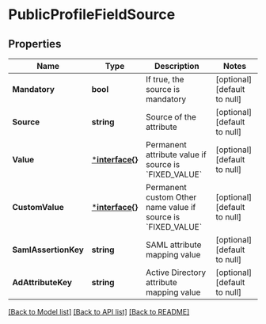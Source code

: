 # PublicProfileFieldSource

## Properties
Name | Type | Description | Notes
------------ | ------------- | ------------- | -------------
**Mandatory** | **bool** | If true, the source is mandatory | [optional] [default to null]
**Source** | **string** | Source of the attribute | [optional] [default to null]
**Value** | [***interface{}**](interface{}.md) | Permanent attribute value if source is &#x60;FIXED_VALUE&#x60; | [optional] [default to null]
**CustomValue** | [***interface{}**](interface{}.md) | Permanent custom Other name value if source is &#x60;FIXED_VALUE&#x60; | [optional] [default to null]
**SamlAssertionKey** | **string** | SAML attribute mapping value | [optional] [default to null]
**AdAttributeKey** | **string** | Active Directory attribute mapping value | [optional] [default to null]

[[Back to Model list]](../README.md#documentation-for-models) [[Back to API list]](../README.md#documentation-for-api-endpoints) [[Back to README]](../README.md)

